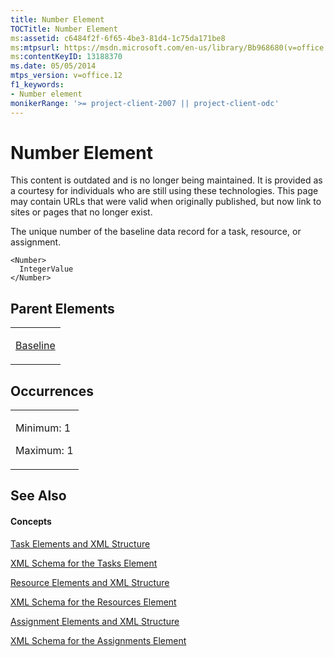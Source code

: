 ```yaml
---
title: Number Element
TOCTitle: Number Element
ms:assetid: c6484f2f-6f65-4be3-81d4-1c75da171be8
ms:mtpsurl: https://msdn.microsoft.com/en-us/library/Bb968680(v=office.12)
ms:contentKeyID: 13188370
ms.date: 05/05/2014
mtps_version: v=office.12
f1_keywords:
- Number element
monikerRange: '>= project-client-2007 || project-client-odc'
---
```


# Number Element

This content is outdated and is no longer being maintained. It is provided as a courtesy for individuals who are still using these technologies. This page may contain URLs that were valid when originally published, but now link to sites or pages that no longer exist.

The unique number of the baseline data record for a task, resource, or assignment.

    <Number>
      IntegerValue
    </Number>

## Parent Elements

<table>
<colgroup>
<col style="width: 100%" />
</colgroup>
<tbody>
<tr class="odd">
<td><p><a href="bb968599(v=office.12).md">Baseline</a></p></td>
</tr>
</tbody>
</table>

## Occurrences

<table>
<colgroup>
<col style="width: 100%" />
</colgroup>
<tbody>
<tr class="odd">
<td><p>Minimum: 1</p>
<p>Maximum: 1</p></td>
</tr>
</tbody>
</table>

## See Also

#### Concepts

[Task Elements and XML Structure](bb968475\(v=office.12\).md)

[XML Schema for the Tasks Element](bb968415\(v=office.12\).md)

[Resource Elements and XML Structure](bb968445\(v=office.12\).md)

[XML Schema for the Resources Element](bb968511\(v=office.12\).md)

[Assignment Elements and XML Structure](bb968738\(v=office.12\).md)

[XML Schema for the Assignments Element](bb968414\(v=office.12\).md)

